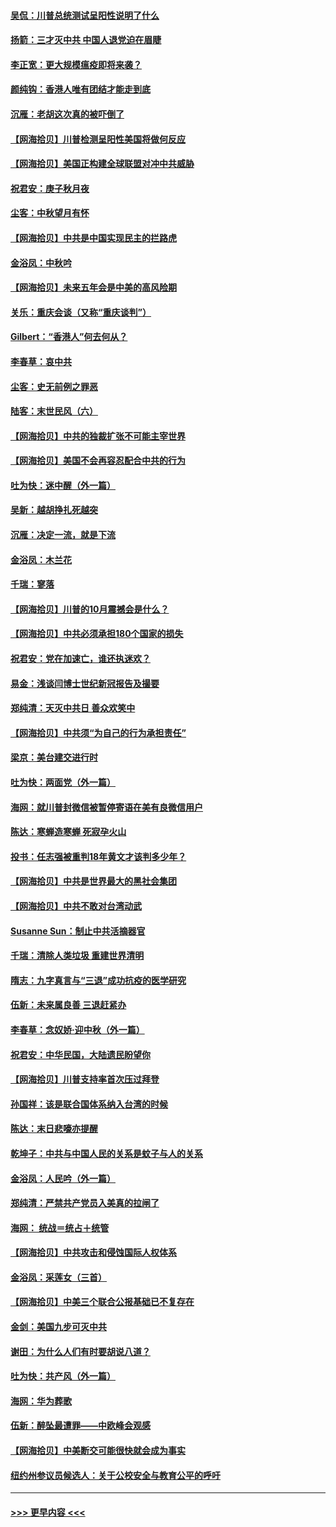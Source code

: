 #### [吴侃：川普总统测试呈阳性说明了什么](../pages/nsc993/n12451869.md?t=10051902) 
#### [扬箭：三才灭中共 中国人退党迫在眉睫](../pages/nsc993/n12451842.md?t=10051902) 
#### [李正宽：更大规模瘟疫即将来袭？](../pages/nsc993/n12451455.md?t=10051902) 
#### [颜纯钩：香港人唯有团结才能走到底](../pages/nsc993/n12450870.md?t=10051902) 
#### [沉雁：老胡这次真的被吓倒了](../pages/nsc993/n12449796.md?t=10051902) 
#### [【网海拾贝】川普检测呈阳性美国将做何反应](../pages/nsc993/n12449042.md?t=10051902) 
#### [【网海拾贝】美国正构建全球联盟对冲中共威胁](../pages/nsc993/n12446580.md?t=10051902) 
#### [祝君安：庚子秋月夜](../pages/nsc993/n12445870.md?t=10051902) 
#### [尘客：中秋望月有怀](../pages/nsc993/n12444632.md?t=10051902) 
#### [【网海拾贝】中共是中国实现民主的拦路虎](../pages/nsc993/n12443573.md?t=10051902) 
#### [金浴凤：中秋吟](../pages/nsc993/n12441773.md?t=10051902) 
#### [【网海拾贝】未来五年会是中美的高风险期](../pages/nsc993/n12440760.md?t=10051902) 
#### [关乐：重庆会谈（又称“重庆谈判”）](../pages/nsc993/n12437525.md?t=10051902) 
#### [Gilbert：“香港人”何去何从？](../pages/nsc993/n12435894.md?t=10051902) 
#### [李春草：哀中共](../pages/nsc993/n12435874.md?t=10051902) 
#### [尘客：史无前例之罪恶](../pages/nsc993/n12435762.md?t=10051902) 
#### [陆客：末世民风（六）](../pages/nsc993/n12435354.md?t=10051902) 
#### [【网海拾贝】中共的独裁扩张不可能主宰世界](../pages/nsc993/n12435151.md?t=10051902) 
#### [【网海拾贝】美国不会再容忍配合中共的行为](../pages/nsc993/n12433808.md?t=10051902) 
#### [吐为快：迷中醒（外一篇）](../pages/nsc993/n12433585.md?t=10051902) 
#### [吴新：越胡挣扎死越突](../pages/nsc993/n12433562.md?t=10051902) 
#### [沉雁：决定一流，就是下流](../pages/nsc993/n12432128.md?t=10051902) 
#### [金浴凤：木兰花](../pages/nsc993/n12432124.md?t=10051902) 
#### [千瑞：寥落](../pages/nsc993/n12432071.md?t=10051902) 
#### [【网海拾贝】川普的10月震撼会是什么？](../pages/nsc993/n12431624.md?t=10051902) 
#### [【网海拾贝】中共必须承担180个国家的损失](../pages/nsc993/n12428893.md?t=10051902) 
#### [祝君安：党在加速亡，谁还执迷欢？](../pages/nsc993/n12428652.md?t=10051902) 
#### [易金：浅谈闫博士世纪新冠报告及撮要](../pages/nsc993/n12426822.md?t=10051902) 
#### [郑纯清：天灭中共日 善众欢笑中](../pages/nsc993/n12426784.md?t=10051902) 
#### [【网海拾贝】中共须“为自己的行为承担责任”](../pages/nsc993/n12426067.md?t=10051902) 
#### [梁京：美台建交进行时](../pages/nsc993/n12424066.md?t=10051902) 
#### [吐为快：两面党（外一篇）](../pages/nsc993/n12424043.md?t=10051902) 
#### [海网：就川普封微信被暂停寄语在美有良微信用户](../pages/nsc993/n12424021.md?t=10051902) 
#### [陈达：寒蝉造寒蝉 死寂孕火山](../pages/nsc993/n12423958.md?t=10051902) 
#### [投书：任志强被重判18年黄文才该判多少年？](../pages/nsc993/n12423672.md?t=10051902) 
#### [【网海拾贝】中共是世界最大的黑社会集团](../pages/nsc993/n12423543.md?t=10051902) 
#### [【网海拾贝】中共不敢对台湾动武](../pages/nsc993/n12421418.md?t=10051902) 
#### [Susanne Sun：制止中共活摘器官](../pages/nsc993/n12419654.md?t=10051902) 
#### [千瑞：清除人类垃圾 重建世界清明](../pages/nsc993/n12419414.md?t=10051902) 
#### [隋志：九字真言与“三退”成功抗疫的医学研究](../pages/nsc993/n12419248.md?t=10051902) 
#### [伍新：未来属良善 三退赶紧办](../pages/nsc993/n12418496.md?t=10051902) 
#### [李春草：念奴娇·迎中秋（外一篇）](../pages/nsc993/n12418465.md?t=10051902) 
#### [祝君安：中华民国，大陆遗民盼望你](../pages/nsc993/n12418089.md?t=10051902) 
#### [【网海拾贝】川普支持率首次压过拜登](../pages/nsc993/n12418050.md?t=10051902) 
#### [孙国祥：该是联合国体系纳入台湾的时候](../pages/nsc993/n12417369.md?t=10051902) 
#### [陈达：末日悲嚎亦提醒](../pages/nsc993/n12416736.md?t=10051902) 
#### [乾坤子：中共与中国人民的关系是蚊子与人的关系](../pages/nsc993/n12416632.md?t=10051902) 
#### [金浴凤：人民吟（外一篇）](../pages/nsc993/n12416567.md?t=10051902) 
#### [郑纯清：严禁共产党员入美真的拉闸了](../pages/nsc993/n12416550.md?t=10051902) 
#### [海网： 统战＝统占＋统管](../pages/nsc993/n12416404.md?t=10051902) 
#### [【网海拾贝】中共攻击和侵蚀国际人权体系](../pages/nsc993/n12416250.md?t=10051902) 
#### [金浴凤：采莲女（三首）](../pages/nsc993/n12415517.md?t=10051902) 
#### [【网海拾贝】中美三个联合公报基础已不复存在](../pages/nsc993/n12415054.md?t=10051902) 
#### [金剑：美国九步可灭中共](../pages/nsc993/n12413183.md?t=10051902) 
#### [谢田：为什么人们有时要胡说八道？](../pages/nsc993/n12411861.md?t=10051902) 
#### [吐为快：共产风（外一篇）](../pages/nsc993/n12411761.md?t=10051902) 
#### [海网：华为葬歌](../pages/nsc993/n12410381.md?t=10051902) 
#### [伍新：醉坠最遭罪——中欧峰会观感](../pages/nsc993/n12410364.md?t=10051902) 
#### [【网海拾贝】中美断交可能很快就会成为事实](../pages/nsc993/n12409495.md?t=10051902) 
#### [纽约州参议员候选人：关于公校安全与教育公平的呼吁](../pages/nsc993/n12409228.md?t=10051902) 

----
#### [ >>> 更早内容 <<< ](../indexes/nsc993-earlier.md)

